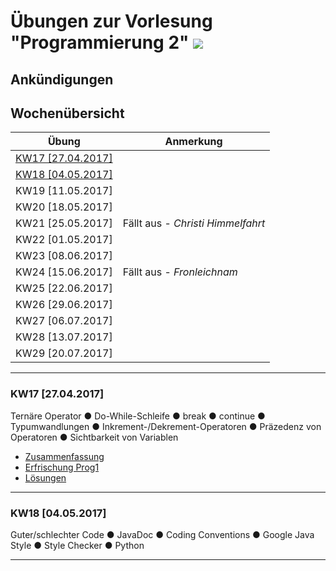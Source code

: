 # Übungen zur Vorlesung "Programmierung 2" ![](https://www.hs-fulda.de//typo3conf/ext/hfd/Resources/Public/Images/Fulda_footer_logo.svg)

## Ankündigungen

## Wochenübersicht

| Übung                                     | Anmerkung
|-                                          |-
| [KW17 [27.04.2017]](#KW17-[27.04.2017])   | 
| [KW18 [04.05.2017]](#KW18-[04.05.2017])   |                       
| KW19 [11.05.2017]                         |
| KW20 [18.05.2017]                         |
| KW21 [25.05.2017]                         | Fällt aus - *Christi Himmelfahrt*
| KW22 [01.05.2017]                         |
| KW23 [08.06.2017]                         |
| KW24 [15.06.2017]                         | Fällt aus - *Fronleichnam*
| KW25 [22.06.2017]                         |
| KW26 [29.06.2017]                         |
| KW27 [06.07.2017]                         |
| KW28 [13.07.2017]                         |
| KW29 [20.07.2017]                         |

<hr/>

### KW17 [27.04.2017]
Ternäre Operator ● Do-While-Schleife ● break ● continue ● Typumwandlungen ● Inkrement-/Dekrement-Operatoren ● Präzedenz von Operatoren ● Sichtbarkeit von Variablen

* [Zusammenfassung](/KW17/170427.md)
* [Erfrischung Prog1](/KW17/Wiederholung.java)
* [Lösungen](/KW17/Main.java)

<hr/>

### KW18 [04.05.2017]
Guter/schlechter Code ● JavaDoc ● Coding Conventions ● Google Java Style ● Style Checker ● Python

<hr/>